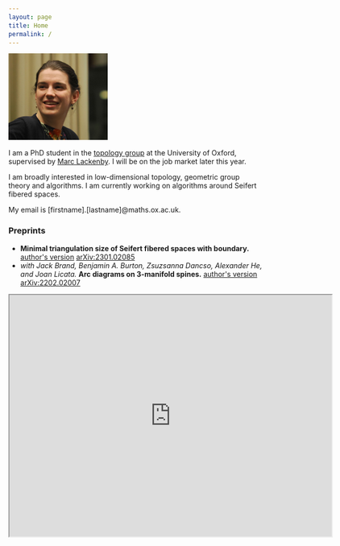 ```yaml
---
layout: page
title: Home
permalink: /
---
```


<img src="files/profile_2023.jpg" alt="Headshot of me. Photo credit: Stefan Friedl." title="Headshot of me. Photo credit: Stefan Friedl." width=197 height=172 >

I am a PhD student in the [topology group](https://www.maths.ox.ac.uk/groups/topology) at the University of Oxford, supervised by [Marc Lackenby](http://people.maths.ox.ac.uk/lackenby/). I will be on the job market later this year.

I am broadly interested in low-dimensional topology, geometric group theory and algorithms.
I am currently working on algorithms around Seifert fibered spaces.

My email is [firstname].[lastname]@maths.ox.ac.uk.

### Preprints
- __Minimal triangulation size of Seifert fibered spaces with boundary.__ [author's version](files/papers/AJackson_SFS_Triangulation_bound.pdf) [arXiv:2301.02085](https://arxiv.org/abs/2301.02085)
- _with Jack Brand, Benjamin A. Burton, Zsuzsanna Dancso, Alexander He, and Joan Licata._ __Arc diagrams on 3-manifold spines.__ [author's version](files/papers/MFO_MATRIX_Knot_Projections.pdf) [arXiv:2202.02007](https://arxiv.org/abs/2202.02007)


<iframe src="https://drive.google.com/file/d/1rBSK-RpvHIh5lJUbmuUpR41mBBY6u-9J/preview" width="640" height="480" allow="autoplay"></iframe>

